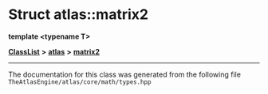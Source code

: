 

# Struct atlas::matrix2

**template &lt;typename T&gt;**



[**ClassList**](annotated.md) **>** [**atlas**](namespaceatlas.md) **>** [**matrix2**](structatlas_1_1matrix2.md)







































































------------------------------
The documentation for this class was generated from the following file `TheAtlasEngine/atlas/core/math/types.hpp`


